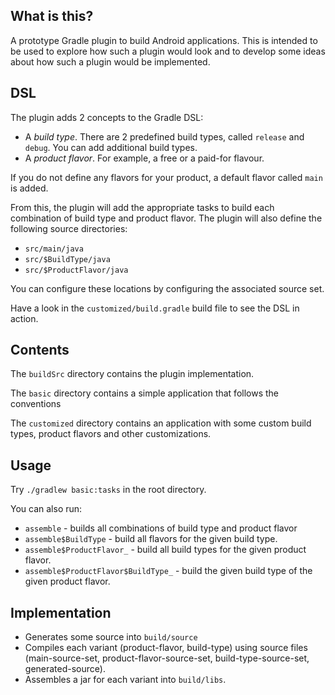## What is this?

A prototype Gradle plugin to build Android applications. This is intended to be used to explore how such a plugin
would look and to develop some ideas about how such a plugin would be implemented.

## DSL

The plugin adds 2 concepts to the Gradle DSL:

* A _build type_. There are 2 predefined build types, called `release` and `debug`. You can add additional build types.
* A _product flavor_. For example, a free or a paid-for flavour.

If you do not define any flavors for your product, a default flavor called `main` is added.

From this, the plugin will add the appropriate tasks to build each combination of build type and product flavor. The
plugin will also define the following source directories:

* `src/main/java`
* `src/$BuildType/java`
* `src/$ProductFlavor/java`

You can configure these locations by configuring the associated source set.

Have a look in the `customized/build.gradle` build file to see the DSL in action.

## Contents

The `buildSrc` directory contains the plugin implementation.

The `basic` directory contains a simple application that follows the conventions

The `customized` directory contains an application with some custom build types, product flavors and other
customizations.

## Usage

Try `./gradlew basic:tasks` in the root directory.

You can also run:

* `assemble` - builds all combinations of build type and product flavor
* `assemble$BuildType` - build all flavors for the given build type.
* `assemble$ProductFlavor_` - build all build types for the given product flavor.
* `assemble$ProductFlavor$BuildType_` - build the given build type of the given product flavor.

## Implementation

* Generates some source into `build/source`
* Compiles each variant (product-flavor, build-type) using source files (main-source-set, product-flavor-source-set, build-type-source-set, generated-source).
* Assembles a jar for each variant into `build/libs`.
